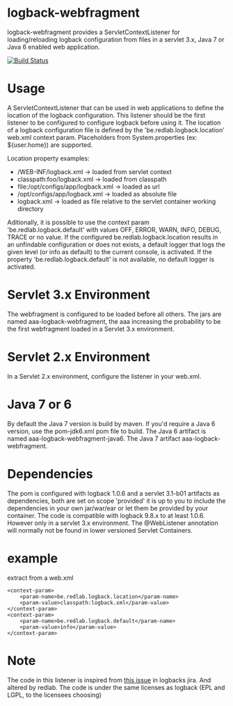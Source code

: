 logback-webfragment
===================
logback-webfragment provides a ServletContextListener for loading/reloading logback configuration from files in a servlet 3.x, Java 7 or Java 6 enabled web application.

[![Build Status](https://redlab.ci.cloudbees.com/job/logback-webfragment/badge/icon)](https://redlab.ci.cloudbees.com/job/logback-webfragment/)

Usage
===================
A ServletContextListener that can be used in web applications to define the location of the logback configuration.
This listener should be the first listener to be configured to configure logback before using it.
The location of a logback configuration file is defined by the 'be.redlab.logback.location' web.xml context param. Placeholders from System.properties (ex: ${user.home}) are supported.

Location property examples:
 * /WEB-INF/logback.xml -> loaded from servlet context
 * classpath:foo/logback.xml -> loaded from classpath
 * file:/opt/configs/app/logback.xml -> loaded as url
 * /opt/configs/app/logback.xml -> loaded as absolute file
 * logback.xml -> loaded as file relative to the servlet container working directory

Aditionally, it is possible to use the context param 'be.redlab.logback.default' with values OFF, ERROR, WARN, INFO, DEBUG, TRACE or no value. If the configured be.redlab.logback.location results in an unfindable configuration or does not exists, a default logger that logs the given level (or info as default) to the current console, is activated. If the property 'be.redlab.logback.default' is not available, no default logger is activated.

Servlet 3.x Environment
======================
The webfragment is configured to be loaded before all others. The jars are named aaa-logback-webfragment, the aaa increasing the probability to be the first webfragment loaded in a Servlet 3.x environment.

Servlet 2.x Environment
======================
In a Servlet 2.x environment, configure the listener in your web.xml.

Java 7 or 6
======================
By default the Java 7 version is build by maven. If you'd require a Java 6 version, use the pom-jdk6.xml pom file to build. The Java 6 artifact is named aaa-logback-webfragment-java6. The Java 7 artifact aaa-logback-webfragment.

Dependencies
======================
The pom is configured with logback 1.0.6 and a servlet 3.1-b01 artifacts as dependencies, both are set on scope 'provided' it is up to you to include the dependencies in your own jar/war/ear or let them be provided by your container. The code is compatible with logback 9.8.x to at least 1.0.6. However only in a servlet 3.x environment. The @WebListener annotation will normally not be found in lower versioned Servlet Containers.

example
=====================
extract from a web.xml

	<context-param>
		<param-name>be.redlab.logback.location</param-name>
		<param-value>classpath:logback.xml</param-value>
	</context-param>
	<context-param>
		<param-name>be.redlab.logback.default</param-name>
		<param-value>info</param-value>
	</context-param>

Note
===================
The code in this listener is inspired from <a href="http://jira.qos.ch/browse/LOGBACK-557">this issue</a> in logbacks jira. And altered by redlab. The code is under the same licenses as logback (EPL and LGPL, to the licensees choosing)
